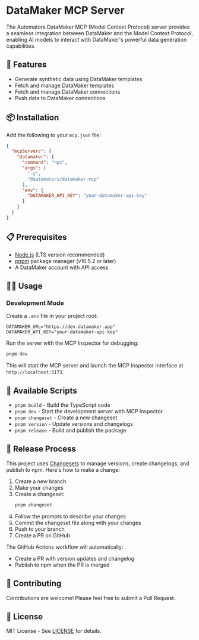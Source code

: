 # DataMaker MCP Server

The Automators DataMaker MCP (Model Context Protocol) server provides a seamless integration between DataMaker and the Model Context Protocol, enabling AI models to interact with DataMaker's powerful data generation capabilities.

## 🚀 Features

- Generate synthetic data using DataMaker templates
- Fetch and manage DataMaker templates
- Fetch and manage DataMaker connections
- Push data to DataMaker connections

## 📦 Installation

Add the following to your `mcp.json` file:

```json
{
  "mcpServers": {
    "datamaker": {
      "command": "npx",
      "args": [
        "-y",
        "@automators/datamaker-mcp"
      ],
      "env": {
        "DATAMAKER_API_KEY": "your-datamaker-api-key"
      }
    }
  }
}

```

## 📋 Prerequisites

- [Node.js](https://nodejs.org/en/download/) (LTS version recommended)
- [pnpm](https://pnpm.io/) package manager (v10.5.2 or later)
- A DataMaker account with API access

## 🏃‍♂️ Usage

### Development Mode

Create a `.env` file in your project root:

```env
DATAMAKER_URL="https://dev.datamaker.app"
DATAMAKER_API_KEY="your-datamaker-api-key"
```

Run the server with the MCP Inspector for debugging:

```bash
pnpm dev
```

This will start the MCP server and launch the MCP Inspector interface at `http://localhost:5173`.


## 🔧 Available Scripts

- `pnpm build` - Build the TypeScript code
- `pnpm dev` - Start the development server with MCP Inspector
- `pnpm changeset` - Create a new changeset
- `pnpm version` - Update versions and changelogs
- `pnpm release` - Build and publish the package

## 🚢 Release Process

This project uses [Changesets](https://github.com/changesets/changesets) to manage versions, create changelogs, and publish to npm. Here's how to make a change:

1. Create a new branch
2. Make your changes
3. Create a changeset:
   ```bash
   pnpm changeset
   ```
4. Follow the prompts to describe your changes
5. Commit the changeset file along with your changes
6. Push to your branch
7. Create a PR on GitHub

The GitHub Actions workflow will automatically:
- Create a PR with version updates and changelog
- Publish to npm when the PR is merged

## 🤝 Contributing

Contributions are welcome! Please feel free to submit a Pull Request.

## 📄 License

MIT License - See [LICENSE](LICENSE) for details. 